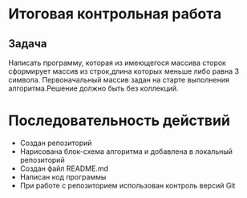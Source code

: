 # Итоговая контрольная работа
## Задача
Написать программу, которая из имеющегося массива сторок сформирует массив из строк,длина которых меньше либо равна 3 символа. Первоначальный массив задан на старте выполнения алгоритма.Решение должно быть без коллекций.
# Последовательность действий 
* Создан репозиторий
* Нарисована блок-схема алгоритма и добавлена в локальный репозиторий
* Создан файл README.md
* Написан код программы
* При работе с репозиторием использован контроль версий Git